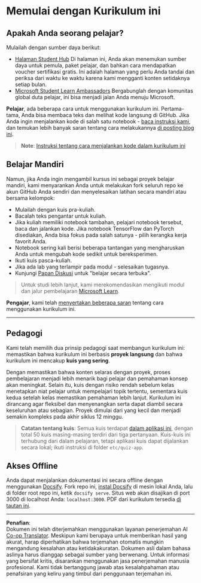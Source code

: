 <!--
CO_OP_TRANSLATOR_METADATA:
{
  "original_hash": "c4c545eb30765a49469ced84cfb4379f",
  "translation_date": "2025-08-29T12:17:19+00:00",
  "source_file": "lessons/0-course-setup/setup.md",
  "language_code": "id"
}
-->
# Memulai dengan Kurikulum ini

## Apakah Anda seorang pelajar?

Mulailah dengan sumber daya berikut:

* [Halaman Student Hub](https://docs.microsoft.com/learn/student-hub?WT.mc_id=academic-77998-cacaste) Di halaman ini, Anda akan menemukan sumber daya untuk pemula, paket pelajar, dan bahkan cara mendapatkan voucher sertifikasi gratis. Ini adalah halaman yang perlu Anda tandai dan periksa dari waktu ke waktu karena kami mengganti konten setidaknya setiap bulan.
* [Microsoft Student Learn Ambassadors](https://studentambassadors.microsoft.com?WT.mc_id=academic-77998-cacaste) Bergabunglah dengan komunitas global duta pelajar, ini bisa menjadi jalan Anda menuju Microsoft.

**Pelajar**, ada beberapa cara untuk menggunakan kurikulum ini. Pertama-tama, Anda bisa membaca teks dan melihat kode langsung di GitHub. Jika Anda ingin menjalankan kode di salah satu notebook - [baca instruksi kami](./etc/how-to-run.md), dan temukan lebih banyak saran tentang cara melakukannya [di posting blog ini](https://soshnikov.com/education/how-to-execute-notebooks-from-github/).

> **Note**: [Instruksi tentang cara menjalankan kode dalam kurikulum ini](./how-to-run.md)

## Belajar Mandiri

Namun, jika Anda ingin mengambil kursus ini sebagai proyek belajar mandiri, kami menyarankan Anda untuk melakukan fork seluruh repo ke akun GitHub Anda sendiri dan menyelesaikan latihan secara mandiri atau bersama kelompok:

* Mulailah dengan kuis pra-kuliah.
* Bacalah teks pengantar untuk kuliah.
* Jika kuliah memiliki notebook tambahan, pelajari notebook tersebut, baca dan jalankan kode. Jika notebook TensorFlow dan PyTorch disediakan, Anda bisa fokus pada salah satunya - pilih kerangka kerja favorit Anda.
* Notebook sering kali berisi beberapa tantangan yang mengharuskan Anda untuk mengubah kode sedikit untuk bereksperimen.
* Ikuti kuis pasca-kuliah.
* Jika ada lab yang terlampir pada modul - selesaikan tugasnya.
* Kunjungi [Papan Diskusi](https://github.com/microsoft/AI-For-Beginners/discussions) untuk "belajar secara terbuka".

> Untuk studi lebih lanjut, kami merekomendasikan mengikuti modul dan jalur pembelajaran [Microsoft Learn](https://docs.microsoft.com/en-us/users/dmitrysoshnikov-9132/collections/31zgizg2p418yo/?WT.mc_id=academic-77998-cacaste).

**Pengajar**, kami telah [menyertakan beberapa saran](/for-teachers.md) tentang cara menggunakan kurikulum ini.

---

## Pedagogi

Kami telah memilih dua prinsip pedagogi saat membangun kurikulum ini: memastikan bahwa kurikulum ini berbasis **proyek langsung** dan bahwa kurikulum ini mencakup **kuis yang sering**.

Dengan memastikan bahwa konten selaras dengan proyek, proses pembelajaran menjadi lebih menarik bagi pelajar dan pemahaman konsep akan meningkat. Selain itu, kuis dengan risiko rendah sebelum kelas menetapkan niat pelajar untuk mempelajari topik tertentu, sementara kuis kedua setelah kelas memastikan pemahaman lebih lanjut. Kurikulum ini dirancang agar fleksibel dan menyenangkan serta dapat diambil secara keseluruhan atau sebagian. Proyek dimulai dari yang kecil dan menjadi semakin kompleks pada akhir siklus 12 minggu.

> **Catatan tentang kuis**: Semua kuis terdapat [dalam aplikasi ini](https://red-field-0a6ddfd03.1.azurestaticapps.net/), dengan total 50 kuis masing-masing terdiri dari tiga pertanyaan. Kuis-kuis ini terhubung dari dalam pelajaran, tetapi aplikasi kuis dapat dijalankan secara lokal; ikuti instruksi di folder `etc/quiz-app`.

## Akses Offline

Anda dapat menjalankan dokumentasi ini secara offline dengan menggunakan [Docsify](https://docsify.js.org/#/). Fork repo ini, [instal Docsify](https://docsify.js.org/#/quickstart) di mesin lokal Anda, lalu di folder root repo ini, ketik `docsify serve`. Situs web akan disajikan di port 3000 di localhost Anda: `localhost:3000`. PDF dari kurikulum tersedia [di tautan ini](../../../../../../../../../etc/pdf/readme.pdf).

---

**Penafian**:  
Dokumen ini telah diterjemahkan menggunakan layanan penerjemahan AI [Co-op Translator](https://github.com/Azure/co-op-translator). Meskipun kami berupaya untuk memberikan hasil yang akurat, harap diperhatikan bahwa terjemahan otomatis mungkin mengandung kesalahan atau ketidakakuratan. Dokumen asli dalam bahasa aslinya harus dianggap sebagai sumber yang berwenang. Untuk informasi yang bersifat kritis, disarankan menggunakan jasa penerjemahan manusia profesional. Kami tidak bertanggung jawab atas kesalahpahaman atau penafsiran yang keliru yang timbul dari penggunaan terjemahan ini.